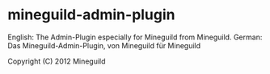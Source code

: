 mineguild-admin-plugin
==========
English:
The Admin-Plugin especially for Mineguild from Mineguild.
German:
Das Mineguild-Admin-Plugin, von Mineguild für Mineguild

Copyright (C) 2012 Mineguild